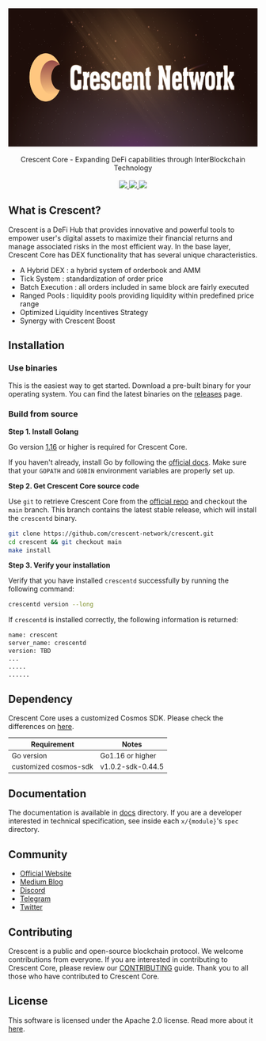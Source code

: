 <p>&nbsp;</p>
<p align="center">

<img src="crescent_core_image.png" width=700 height=280>

</p>

<p align="center">
Crescent Core - Expanding DeFi capabilities through InterBlockchain Technology<br/><br/>

<a href="https://pkg.go.dev/badge/github.com/crescent-network/crescent">
    <img src="https://pkg.go.dev/badge/github.com/crescent-network/crescent">
</a>
<a href="https://codecov.io/gh/crescent-network/crescent">
    <img src="https://codecov.io/gh/crescent-network/crescent/branch/main/graph/badge.svg">
</a>
<a href="https://github.com/crescent-network/crescent/workflows/Tests/badge.svg">
    <img src="https://github.com/crescent-network/crescent/actions/workflows/test.yml/badge.svg">
</a>

</p>


## What is Crescent?

Crescent is a DeFi Hub that provides innovative and powerful tools to empower user's digital assets to maximize their financial returns and manage associated risks in the most efficient way. In the base layer, Crescent Core has DEX functionality that has several unique characteristics.

- A Hybrid DEX : a hybrid system of orderbook and AMM
- Tick System : standardization of order price
- Batch Execution : all orders included in same block are fairly executed
- Ranged Pools : liquidity pools providing liquidity within predefined price range
- Optimized Liquidity Incentives Strategy
- Synergy with Crescent Boost

## Installation

### Use binaries

This is the easiest way to get started. Download a pre-built binary for your operating system. You can find the latest binaries on the [releases](https://github.com/crescent-network/crescent/releases) page.

### Build from source

**Step 1. Install Golang**

Go version [1.16](https://go.dev/doc/go1.16) or higher is required for Crescent Core.

If you haven't already, install Go by following the [official docs](https://golang.org/doc/install). Make sure that your `GOPATH` and `GOBIN` environment variables are properly set up.

**Step 2. Get Crescent Core source code**

Use `git` to retrieve Crescent Core from the [official repo](https://github.com/crescent-network/crescent/) and checkout the `main` branch. This branch contains the latest stable release, which will install the `crescentd` binary.

```bash
git clone https://github.com/crescent-network/crescent.git
cd crescent && git checkout main
make install
```

**Step 3. Verify your installation**

Verify that you have installed `crescentd` successfully by running the following command:

```bash
crescentd version --long
```

If `crescentd` is installed correctly, the following information is returned:

```
name: crescent
server_name: crescentd
version: TBD
...
.....
......
```

## Dependency

Crescent Core uses a customized Cosmos SDK. Please check the differences on [here](https://github.com/crescent-network/cosmos-sdk/compare/v0.44.5...v1.0.2-sdk-0.44.5).

| Requirement           | Notes             |
|-----------------------|-------------------|
| Go version            | Go1.16 or higher  |
| customized cosmos-sdk | v1.0.2-sdk-0.44.5 |

## Documentation

The documentation is available in [docs](docs) directory. If you are a developer interested in technical specification, see inside each `x/{module}`'s `spec` directory.

## Community

* [Official Website](https://crescent.network/)
* [Medium Blog](https://crescentnetwork.medium.com/)
* [Discord](https://discord.gg/ctnEqtzM)
* [Telegram](https://t.me/+5lJ33oeqV2QwYzQ1)
* [Twitter](https://twitter.com/CrescentHub)

## Contributing

Crescent is a public and open-source blockchain protocol. We welcome contributions from everyone. If you are interested in contributing to Crescent Core, please review our [CONTRIBUTING](CONTRIBUTING.md) guide. Thank you to all those who have contributed to Crescent Core.

## License

This software is licensed under the Apache 2.0 license. Read more about it [here](LICENSE).